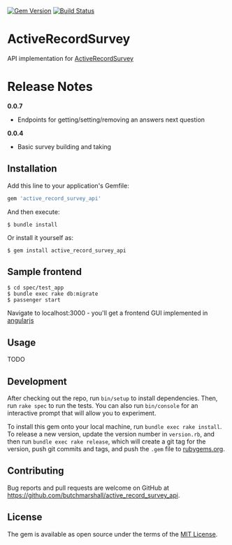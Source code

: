 [![Gem Version](https://badge.fury.io/rb/active_record_survey_api.svg)](http://badge.fury.io/rb/active_record_survey_api)
[![Build Status](https://travis-ci.org/butchmarshall/active_record_survey_api.svg?branch=master)](https://travis-ci.org/butchmarshall/active_record_survey_api)

# ActiveRecordSurvey

API implementation for [ActiveRecordSurvey](https://github.com/butchmarshall/active_record_survey)

Release Notes
============

**0.0.7**
 - Endpoints for getting/setting/removing an answers next question

**0.0.4**
 - Basic survey building and taking

## Installation

Add this line to your application's Gemfile:

```ruby
gem 'active_record_survey_api'
```

And then execute:

    $ bundle install

Or install it yourself as:

    $ gem install active_record_survey_api

## Sample frontend

    $ cd spec/test_app
    $ bundle exec rake db:migrate
    $ passenger start

Navigate to localhost:3000 - you'll get a frontend GUI implemented in [angularjs](https://github.com/angular/angular.js)

## Usage

TODO

## Development

After checking out the repo, run `bin/setup` to install dependencies. Then, run `rake spec` to run the tests. You can also run `bin/console` for an interactive prompt that will allow you to experiment.

To install this gem onto your local machine, run `bundle exec rake install`. To release a new version, update the version number in `version.rb`, and then run `bundle exec rake release`, which will create a git tag for the version, push git commits and tags, and push the `.gem` file to [rubygems.org](https://rubygems.org).

## Contributing

Bug reports and pull requests are welcome on GitHub at https://github.com/butchmarshall/active_record_survey_api.

## License

The gem is available as open source under the terms of the [MIT License](http://opensource.org/licenses/MIT).

